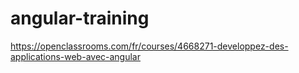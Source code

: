 # angular-training

https://openclassrooms.com/fr/courses/4668271-developpez-des-applications-web-avec-angular
